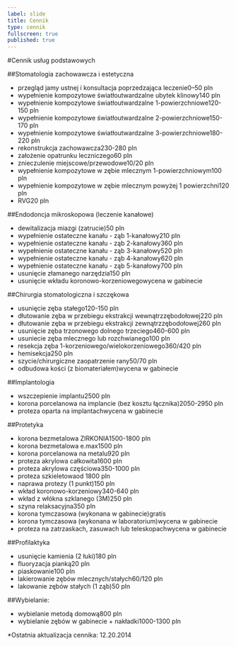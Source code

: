 ```yaml
---
label: slide
title: Cennik
type: cennik
fullscreen: true
published: true
---
```


#<span>Cennik usług podstawowych</span>

##Stomatologia zachowawcza i estetyczna

* <span>przegląd jamy ustnej i konsultacja poprzedzająca leczenie</span><span>0–50 pln</span>
* <span>wypełnienie kompozytowe światłoutwardzalne ubytek klinowy</span><span>140 pln</span>
* <span>wypełnienie kompozytowe światłoutwardzalne 1-powierzchniowe</span><span>120-150 pln</span>
* <span>wypełnienie kompozytowe światłoutwardzalne 2-powierzchniowe</span><span>150-170 pln</span>
* <span>wypełnienie kompozytowe światłoutwardzalne 3-powierzchniowe</span><span>180-220 pln</span>
* <span>rekonstrukcja zachowawcza</span><span>230-280 pln</span>
* <span>założenie opatrunku leczniczego</span><span>60 pln</span>
* <span>znieczulenie miejscowe/przewodowe</span><span>10/20 pln</span>
* <span>wypełnienie kompozytowe w zębie mlecznym 1-powierzchniowym</span><span>100 pln</span>
* <span>wypełnienie kompozytowe w zębie mlecznym powyżej 1 powierzchni</span><span>120 pln</span>
* <span>RVG</span><span>20 pln</span>

##Endodoncja mikroskopowa (leczenie kanałowe)

* <span>dewitalizacja miazgi (zatrucie)</span><span>50 pln</span>
* <span>wypełnienie ostateczne kanału - ząb 1-kanałowy</span><span>210 pln</span>
* <span>wypełnienie ostateczne kanału - ząb 2-kanałowy</span><span>360 pln</span>
* <span>wypełnienie ostateczne kanału - ząb 3-kanałowy</span><span>520 pln</span>
* <span>wypełnienie ostateczne kanału - ząb 4-kanałowy</span><span>620 pln</span>
* <span>wypełnienie ostateczne kanału - ząb 5-kanałowy</span><span>700 pln</span>
* <span>usunięcie złamanego narzędzia</span><span>150 pln</span>
* <span>usunięcie wkładu koronowo-korzeniowego</span><span>wycena w gabinecie</span>

##Chirurgia stomatologiczna i szczękowa

* <span>usunięcie zęba stałego</span><span>120-150 pln</span>
* <span>dłutowanie zęba w przebiegu ekstrakcji wewnątrzzębodołowej</span><span>220 pln</span>
* <span>dłutowanie zęba w przebiegu ekstrakcji zewnątrzzębodołowej</span><span>260 pln</span>
* <span>usunięcie zęba trzonowego dolnego trzeciego</span><span>460-600 pln</span>
* <span>usuniecie zęba mlecznego lub rozchwianego</span><span>100 pln</span>
* <span>resekcja zęba 1-korzeniowego/wielokorzeniowego</span><span>360/420 pln</span>
* <span>hemisekcja</span><span>250 pln</span>
* <span>szycie/chirurgiczne zaopatrzenie rany</span><span>50/70 pln</span>
* <span>odbudowa kości (z biomateriałem)</span><span>wycena w gabinecie</span>

##Implantologia

* <span>wszczepienie implantu</span><span>2500 pln</span>
* <span>korona porcelanowa na implancie (bez kosztu łącznika)</span><span>2050-2950 pln</span>
* <span>proteza oparta na implantach</span><span>wycena w gabinecie</span>

##Protetyka

* <span>korona bezmetalowa ZIRKONIA</span><span>1500-1800 pln</span>
* <span>korona bezmetalowa e.max</span><span>1500 pln</span>
* <span>korona porcelanowa na metalu</span><span>920 pln</span>
* <span>proteza akrylowa całkowita</span><span>1600 pln</span>
* <span>proteza akrylowa częściowa</span><span>350-1000 pln</span>
* <span>proteza szkieletowa</span><span>od 1800 pln</span>
* <span>naprawa protezy (1 punkt)</span><span>150 pln</span>
* <span>wkład koronowo-korzeniowy</span><span>340-640 pln</span>
* <span>wkład z włókna szklanego (3M)</span><span>250 pln</span>
* <span>szyna relaksacyjna</span><span>350 pln</span>
* <span>korona tymczasowa (wykonana w gabinecie)</span><span>gratis</span>
* <span>korona tymczasowa (wykonana w laboratorium)</span><span>wycena w gabinecie</span>
* <span>proteza na zatrzaskach, zasuwach lub teleskopach</span><span>wycena w gabinecie</span>

##Profilaktyka

* <span>usunięcie kamienia (2 łuki)</span><span>180 pln</span>
* <span>fluoryzacja pianką</span><span>20 pln</span>
* <span>piaskowanie</span><span>100 pln</span>
* <span>lakierowanie zębów mlecznych/stałych</span><span>60/120 pln</span>
* <span>lakowanie zębów stałych (1 ząb)</span><span>50 pln</span>

##Wybielanie:

* <span>wybielanie metodą domową</span><span>800 pln</span>
* <span>wybielanie zębów w gabinecie + nakładki</span><span>1000-1300 pln</span>

<div class="cennik-aktualizacja">*Ostatnia aktualizacja cennika: 12.20.2014</div>